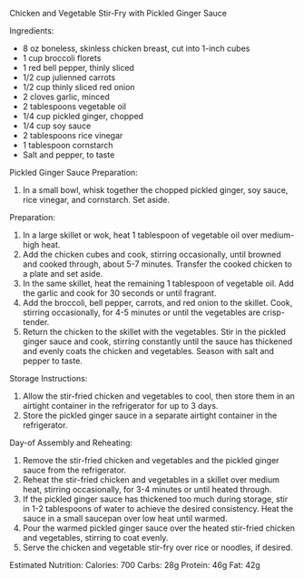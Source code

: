 Chicken and Vegetable Stir-Fry with Pickled Ginger Sauce

Ingredients:
- 8 oz boneless, skinless chicken breast, cut into 1-inch cubes
- 1 cup broccoli florets
- 1 red bell pepper, thinly sliced
- 1/2 cup julienned carrots
- 1/2 cup thinly sliced red onion
- 2 cloves garlic, minced
- 2 tablespoons vegetable oil
- 1/4 cup pickled ginger, chopped
- 1/4 cup soy sauce
- 2 tablespoons rice vinegar
- 1 tablespoon cornstarch
- Salt and pepper, to taste

Pickled Ginger Sauce Preparation:
1. In a small bowl, whisk together the chopped pickled ginger, soy sauce, rice vinegar, and cornstarch. Set aside.

Preparation:
1. In a large skillet or wok, heat 1 tablespoon of vegetable oil over medium-high heat.
2. Add the chicken cubes and cook, stirring occasionally, until browned and cooked through, about 5-7 minutes. Transfer the cooked chicken to a plate and set aside.
3. In the same skillet, heat the remaining 1 tablespoon of vegetable oil. Add the garlic and cook for 30 seconds or until fragrant.
4. Add the broccoli, bell pepper, carrots, and red onion to the skillet. Cook, stirring occasionally, for 4-5 minutes or until the vegetables are crisp-tender.
5. Return the chicken to the skillet with the vegetables. Stir in the pickled ginger sauce and cook, stirring constantly until the sauce has thickened and evenly coats the chicken and vegetables. Season with salt and pepper to taste.

Storage Instructions:
1. Allow the stir-fried chicken and vegetables to cool, then store them in an airtight container in the refrigerator for up to 3 days.
2. Store the pickled ginger sauce in a separate airtight container in the refrigerator.

Day-of Assembly and Reheating:
1. Remove the stir-fried chicken and vegetables and the pickled ginger sauce from the refrigerator.
2. Reheat the stir-fried chicken and vegetables in a skillet over medium heat, stirring occasionally, for 3-4 minutes or until heated through.
3. If the pickled ginger sauce has thickened too much during storage, stir in 1-2 tablespoons of water to achieve the desired consistency. Heat the sauce in a small saucepan over low heat until warmed.
4. Pour the warmed pickled ginger sauce over the heated stir-fried chicken and vegetables, stirring to coat evenly.
5. Serve the chicken and vegetable stir-fry over rice or noodles, if desired.

Estimated Nutrition:
Calories: 700
Carbs: 28g
Protein: 46g
Fat: 42g